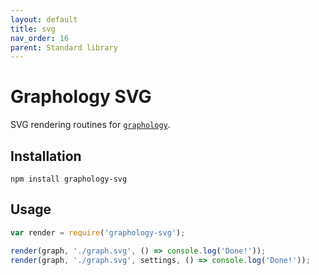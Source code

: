```yaml
---
layout: default
title: svg
nav_order: 16
parent: Standard library
---
```


# Graphology SVG

SVG rendering routines for [`graphology`](..).

## Installation

```
npm install graphology-svg
```

## Usage

```js
var render = require('graphology-svg');

render(graph, './graph.svg', () => console.log('Done!'));
render(graph, './graph.svg', settings, () => console.log('Done!'));
```

